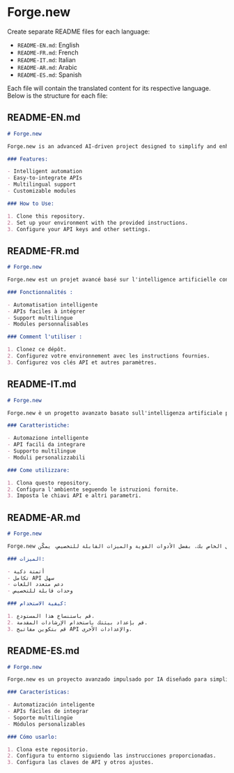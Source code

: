 # Forge.new

Create separate README files for each language:

- `README-EN.md`: English
- `README-FR.md`: French
- `README-IT.md`: Italian
- `README-AR.md`: Arabic
- `README-ES.md`: Spanish

Each file will contain the translated content for its respective language. Below is the structure for each file:

## README-EN.md

```markdown
# Forge.new

Forge.new is an advanced AI-driven project designed to simplify and enhance your workflows. With powerful tools and customizable features, Forge.new empowers developers and users alike to create, innovate, and automate.

### Features:

- Intelligent automation
- Easy-to-integrate APIs
- Multilingual support
- Customizable modules

### How to Use:

1. Clone this repository.
2. Set up your environment with the provided instructions.
3. Configure your API keys and other settings.
```

## README-FR.md

```markdown
# Forge.new

Forge.new est un projet avancé basé sur l'intelligence artificielle conçu pour simplifier et améliorer vos flux de travail. Grâce à des outils puissants et des fonctionnalités personnalisables, Forge.new permet aux développeurs et aux utilisateurs de créer, innover et automatiser.

### Fonctionnalités :

- Automatisation intelligente
- APIs faciles à intégrer
- Support multilingue
- Modules personnalisables

### Comment l'utiliser :

1. Clonez ce dépôt.
2. Configurez votre environnement avec les instructions fournies.
3. Configurez vos clés API et autres paramètres.
```

## README-IT.md

```markdown
# Forge.new

Forge.new è un progetto avanzato basato sull'intelligenza artificiale progettato per semplificare e migliorare i tuoi flussi di lavoro. Con strumenti potenti e funzionalità personalizzabili, Forge.new consente a sviluppatori e utenti di creare, innovare e automatizzare.

### Caratteristiche:

- Automazione intelligente
- API facili da integrare
- Supporto multilingue
- Moduli personalizzabili

### Come utilizzare:

1. Clona questo repository.
2. Configura l'ambiente seguendo le istruzioni fornite.
3. Imposta le chiavi API e altri parametri.
```

## README-AR.md

```markdown
# Forge.new

Forge.new هو مشروع متقدم قائم على الذكاء الاصطناعي تم تصميمه لتبسيط وتحسين سير العمل الخاص بك. بفضل الأدوات القوية والميزات القابلة للتخصيص، يمكّن Forge.new المطورين والمستخدمين من الابتكار والأتمتة.

### الميزات:

- أتمتة ذكية
- تكامل API سهل
- دعم متعدد اللغات
- وحدات قابلة للتخصيص

### كيفية الاستخدام:

1. قم باستنساخ هذا المستودع.
2. قم بإعداد بيئتك باستخدام الإرشادات المقدمة.
3. قم بتكوين مفاتيح API والإعدادات الأخرى.
```

## README-ES.md

```markdown
# Forge.new

Forge.new es un proyecto avanzado impulsado por IA diseñado para simplificar y mejorar tus flujos de trabajo. Con herramientas potentes y funciones personalizables, Forge.new permite a desarrolladores y usuarios crear, innovar y automatizar.

### Características:

- Automatización inteligente
- APIs fáciles de integrar
- Soporte multilingüe
- Módulos personalizables

### Cómo usarlo:

1. Clona este repositorio.
2. Configura tu entorno siguiendo las instrucciones proporcionadas.
3. Configura las claves de API y otros ajustes.
```
